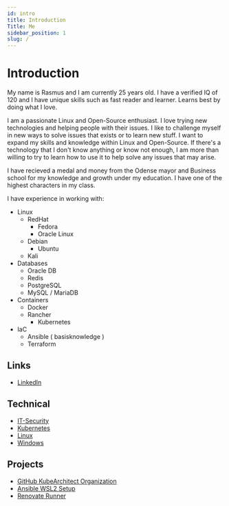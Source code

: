 ```yaml
---
id: intro
title: Introduction
Title: Me
sidebar_position: 1
slug: /
---
```


# Introduction

My name is Rasmus and I am currently 25 years old. I have a verified IQ of 120 and I have unique skills such as fast reader and learner.
Learns best by doing what I love.

I am a passionate Linux and Open-Source enthusiast. I love trying new technologies and helping people with their issues.
I like to challenge myself in new ways to solve issues that exists or to learn new stuff. I want to expand my skills and knowledge within Linux and Open-Source.
If there's a technology that I don't know anything or know not enough, I am more than willing to try to learn how to use it to help solve any issues that may arise.

I have recieved a medal and money from the Odense mayor and Business school for my knowledge and growth under my education.
I have one of the highest characters in my class.

I have experience in working with:
- Linux
  - RedHat
    - Fedora
    - Oracle Linux
  - Debian
    - Ubuntu
  - Kali
- Databases
  - Oracle DB
  - Redis
  - PostgreSQL
  - MySQL / MariaDB
- Containers
  - Docker
  - Rancher
    - Kubernetes
- IaC
  - Ansible ( basisknowledge )
  - Terraform

## Links

- [LinkedIn](https://www.linkedin.com/in/rj%C3%B8rgensen/)

## Technical

- [IT-Security](it-security/it-security.md)
- [Kubernetes](kubernetes/kubernetes.md)
- [Linux](linux/linux.md)
- [Windows](windows/windows.md)

## Projects

- [GitHub KubeArchitect Organization](https://github.com/KubeArchitect)
- [Ansible WSL2 Setup](https://github.com/RelativeSure/ansible-wsl2-playbook)
- [Renovate Runner](https://github.com/KubeArchitect/renovate-runner)
